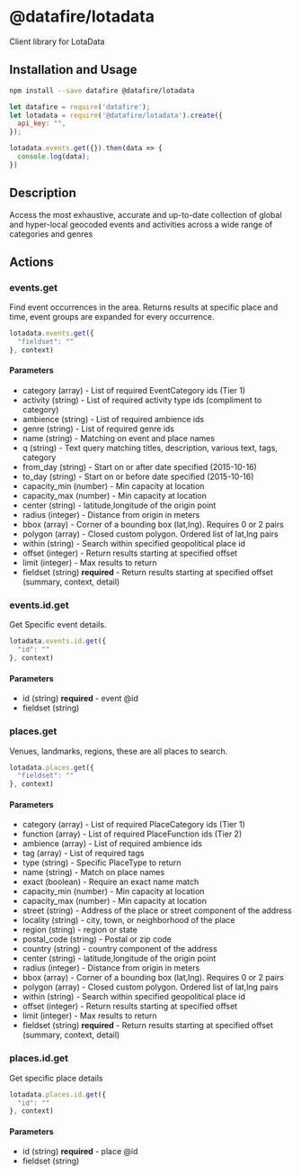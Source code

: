 # @datafire/lotadata

Client library for LotaData

## Installation and Usage
```bash
npm install --save datafire @datafire/lotadata
```

```js
let datafire = require('datafire');
let lotadata = require('@datafire/lotadata').create({
  api_key: "",
});

lotadata.events.get({}).then(data => {
  console.log(data);
})
```

## Description
Access the most exhaustive, accurate and up-to-date collection of global and hyper-local geocoded events and activities across a wide range of categories and genres

## Actions
### events.get
Find event occurrences in the area. Returns results at specific place and time, event groups are expanded for every occurrence.


```js
lotadata.events.get({
  "fieldset": ""
}, context)
```

#### Parameters
* category (array) - List of required EventCategory ids (Tier 1)
* activity (string) - List of required activity type ids (compliment to category)
* ambience (string) - List of required ambience ids
* genre (string) - List of required genre ids
* name (string) - Matching on event and place names
* q (string) - Text query matching titles, description, various text, tags, category
* from_day (string) - Start on or after date specified (2015-10-16)
* to_day (string) - Start on or before date specified (2015-10-16)
* capacity_min (number) - Min capacity at location
* capacity_max (number) - Min capacity at location
* center (string) - latitude,longitude of the origin point
* radius (integer) - Distance from origin in meters
* bbox (array) - Corner of a bounding box (lat,lng). Requires 0 or 2 pairs
* polygon (array) - Closed custom polygon. Ordered list of lat,lng pairs
* within (string) - Search within specified geopolitical place id
* offset (integer) - Return results starting at specified offset
* limit (integer) - Max results to return
* fieldset (string) **required** - Return results starting at specified offset (summary, context, detail)

### events.id.get
Get Specific event details.


```js
lotadata.events.id.get({
  "id": ""
}, context)
```

#### Parameters
* id (string) **required** - event @id
* fieldset (string)

### places.get
Venues, landmarks, regions, these are all places to search.


```js
lotadata.places.get({
  "fieldset": ""
}, context)
```

#### Parameters
* category (array) - List of required PlaceCategory ids (Tier 1)
* function (array) - List of required PlaceFunction ids (Tier 2)
* ambience (array) - List of required ambience ids
* tag (array) - List of required tags
* type (string) - Specific PlaceType to return
* name (string) - Match on place names
* exact (boolean) - Require an exact name match
* capacity_min (number) - Min capacity at location
* capacity_max (number) - Min capacity at location
* street (string) - Address of the place or street component of the address
* locality (string) - city, town, or neighborhood of the place
* region (string) - region or state
* postal_code (string) - Postal or zip code
* country (string) - country component of the address
* center (string) - latitude,longitude of the origin point
* radius (integer) - Distance from origin in meters
* bbox (array) - Corner of a bounding box (lat,lng). Requires 0 or 2 pairs
* polygon (array) - Closed custom polygon. Ordered list of lat,lng pairs
* within (string) - Search within specified geopolitical place id
* offset (integer) - Return results starting at specified offset
* limit (integer) - Max results to return
* fieldset (string) **required** - Return results starting at specified offset (summary, context, detail)

### places.id.get
Get specific place details


```js
lotadata.places.id.get({
  "id": ""
}, context)
```

#### Parameters
* id (string) **required** - place @id
* fieldset (string)

